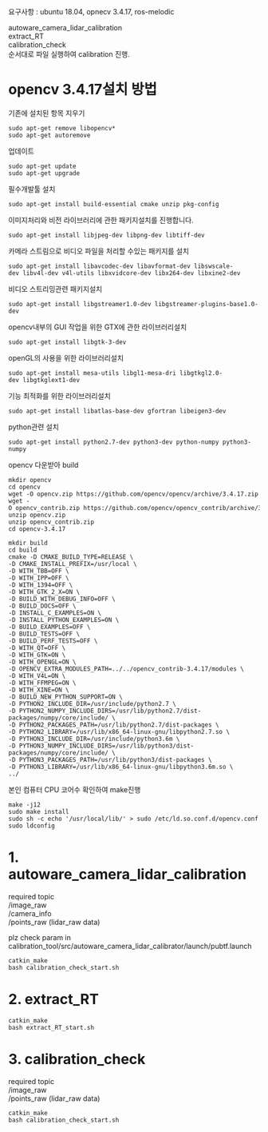 
요구사항 : ubuntu 18.04, opnecv 3.4.17, ros-melodic

autoware_camera_lidar_calibration   
extract_RT   
calibration_check   
순서대로 파일 실행하여 calibration 진행.   


# opencv 3.4.17설치 방법     

기존에 설치된 항목 지우기   

	sudo apt-get remove libopencv*   
	sudo apt-get autoremove   

업데이트   

	sudo apt-get update   
	sudo apt-get upgrade   

필수개발툴 설치   

	sudo apt-get install build-essential cmake unzip pkg-config   

이미지처리와 비전 라이브러리에 관한 패키지설치를 진행합니다.   

	sudo apt-get install libjpeg-dev libpng-dev libtiff-dev   

카메라 스트림으로 비디오 파일을 처리할 수있는 패키지를 설치   

	sudo apt-get install libavcodec-dev libavformat-dev libswscale-dev libv4l-dev v4l-utils libxvidcore-dev libx264-dev libxine2-dev   

비디오 스트리밍관련 패키지설치   

	sudo apt-get install libgstreamer1.0-dev libgstreamer-plugins-base1.0-dev   

opencv내부의 GUI 작업을 위한 GTX에 관한 라이브러리설치   

	sudo apt-get install libgtk-3-dev   

openGL의 사용을 위한 라이브러리설치   

	sudo apt-get install mesa-utils libgl1-mesa-dri libgtkgl2.0-dev libgtkglext1-dev   

기능 최적화를 위한 라이브러리설치   

	sudo apt-get install libatlas-base-dev gfortran libeigen3-dev   

python관련 설치   

	sudo apt-get install python2.7-dev python3-dev python-numpy python3-numpy   

opencv 다운받아 build   

	mkdir opencv   
	cd opencv   
	wget -O opencv.zip https://github.com/opencv/opencv/archive/3.4.17.zip   
	wget -O opencv_contrib.zip https://github.com/opencv/opencv_contrib/archive/3.4.17.zip   
	unzip opencv.zip   
	unzip opencv_contrib.zip   
	cd opencv-3.4.17   

	mkdir build   
	cd build   
	cmake -D CMAKE_BUILD_TYPE=RELEASE \
	-D CMAKE_INSTALL_PREFIX=/usr/local \
	-D WITH_TBB=OFF \
	-D WITH_IPP=OFF \
	-D WITH_1394=OFF \
	-D WITH_GTK_2_X=ON \
	-D BUILD_WITH_DEBUG_INFO=OFF \
	-D BUILD_DOCS=OFF \
	-D INSTALL_C_EXAMPLES=ON \
	-D INSTALL_PYTHON_EXAMPLES=ON \
	-D BUILD_EXAMPLES=OFF \
	-D BUILD_TESTS=OFF \
	-D BUILD_PERF_TESTS=OFF \
	-D WITH_QT=OFF \
	-D WITH_GTK=ON \
	-D WITH_OPENGL=ON \
	-D OPENCV_EXTRA_MODULES_PATH=../../opencv_contrib-3.4.17/modules \
	-D WITH_V4L=ON \
	-D WITH_FFMPEG=ON \
	-D WITH_XINE=ON \
	-D BUILD_NEW_PYTHON_SUPPORT=ON \
	-D PYTHON2_INCLUDE_DIR=/usr/include/python2.7 \
	-D PYTHON2_NUMPY_INCLUDE_DIRS=/usr/lib/python2.7/dist-packages/numpy/core/include/ \
	-D PYTHON2_PACKAGES_PATH=/usr/lib/python2.7/dist-packages \
	-D PYTHON2_LIBRARY=/usr/lib/x86_64-linux-gnu/libpython2.7.so \
	-D PYTHON3_INCLUDE_DIR=/usr/include/python3.6m \
	-D PYTHON3_NUMPY_INCLUDE_DIRS=/usr/lib/python3/dist-packages/numpy/core/include/ \
	-D PYTHON3_PACKAGES_PATH=/usr/lib/python3/dist-packages \
	-D PYTHON3_LIBRARY=/usr/lib/x86_64-linux-gnu/libpython3.6m.so \
	../   

본인 컴퓨터 CPU 코어수 확인하여 make진행   

	make -j12   
	sudo make install   
	sudo sh -c echo '/usr/local/lib/' > sudo /etc/ld.so.conf.d/opencv.conf   
	sudo ldconfig   

# 1. autoware_camera_lidar_calibration

required topic   
/image_raw   
/camera_info    
/points_raw (lidar_raw data)   

plz check param in calibration_tool/src/autoware_camera_lidar_calibrator/launch/pubtf.launch   


	catkin_make
	bash calibration_check_start.sh

# 2. extract_RT

	catkin_make
	bash extract_RT_start.sh

# 3. calibration_check

required topic   
/image_raw   
/points_raw (lidar_raw data)   


	catkin_make
	bash calibration_check_start.sh






